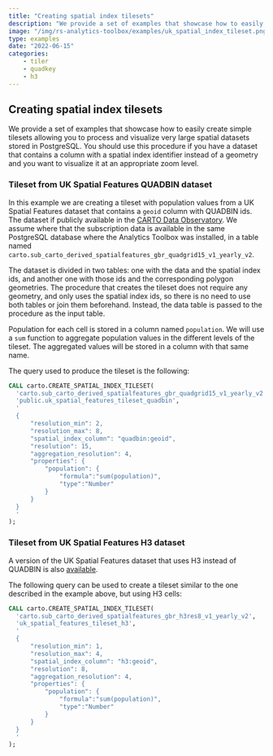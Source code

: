 ```yaml
---
title: "Creating spatial index tilesets"
description: "We provide a set of examples that showcase how to easily create tilesets based on spatial indexes allowing you to process and visualize very large spatial datasets stored in Redshift. You should use this procedure if you have a dataset that contains a column with a spatial index identifier instead of a geometry and you want to visualize it at an appropriate zoom level."
image: "/img/rs-analytics-toolbox/examples/uk_spatial_index_tileset.png"
type: examples
date: "2022-06-15"
categories:
    - tiler
    - quadkey
    - h3
---
```

## Creating spatial index tilesets

We provide a set of examples that showcase how to easily create simple tilesets allowing you to process and visualize very large spatial datasets stored in PostgreSQL. You should use this procedure if you have a dataset that contains a column with a spatial index identifier instead of a geometry and you want to visualize it at an appropriate zoom level.

### Tileset from UK Spatial Features QUADBIN dataset

In this example we are creating a tileset with population values from a UK Spatial Features dataset that contains a `geoid` column with QUADBIN ids. The dataset if publicly available in the [CARTO Data Observatory](https://gcp-us-east1.app.carto.com/data/observatory/carto/subscriptions.cdb_spatial_fea_1e9882ab). We assume where that the subscription data is available in the same PostgreSQL database where the Analytics Toolbox was installed, in a table named `carto.sub_carto_derived_spatialfeatures_gbr_quadgrid15_v1_yearly_v2`.

The dataset is divided in two tables: one with the data and the spatial index ids, and another one with those ids and the corresponding polygon geometries. The procedure that creates the tileset does not require any geometry, and only uses the spatial index ids, so there is no need to use both tables or join them beforehand. Instead, the data table is passed to the procedure as the input table.

Population for each cell is stored in a column named `population`. We will use a `sum` function to aggregate population values in the different levels of the tileset. The aggregated values will be stored in a column with that same name.

The query used to produce the tileset is the following:

```sql
CALL carto.CREATE_SPATIAL_INDEX_TILESET(
  'carto.sub_carto_derived_spatialfeatures_gbr_quadgrid15_v1_yearly_v2',
  'public.uk_spatial_features_tileset_quadbin',
  '
  {
      "resolution_min": 2,
      "resolution_max": 8,
      "spatial_index_column": "quadbin:geoid",
      "resolution": 15,
      "aggregation_resolution": 4,
      "properties": {
          "population": {
              "formula":"sum(population)",
              "type":"Number"
          }
      }
  }
  '
);
```


### Tileset from UK Spatial Features H3 dataset

A version of the UK Spatial Features dataset that uses H3 instead of QUADBIN is also [available](https://gcp-us-east1.app.carto.com/catalog/dataset/cdb_spatial_fea_6b8f8034).

The following query can be used to create a tileset similar to the one described in the example above, but using H3 cells:

```sql
CALL carto.CREATE_SPATIAL_INDEX_TILESET(
  'carto.sub_carto_derived_spatialfeatures_gbr_h3res8_v1_yearly_v2',
  'uk_spatial_features_tileset_h3',
  '
  {
      "resolution_min": 1,
      "resolution_max": 4,
      "spatial_index_column": "h3:geoid",
      "resolution": 8,
      "aggregation_resolution": 4,
      "properties": {
          "population": {
              "formula":"sum(population)",
              "type":"Number"
          }
      }
  }
  '
);
```

